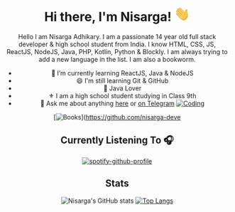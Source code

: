 <h1 align="center">Hi there, I'm Nisarga! <img src="https://github.com/SamirJanaOfficial/samirjanaofficial/blob/main/gifs/Hi.gif" width="35px"></h1>
<p align="center">
  <center>
Hello I am Nisarga Adhikary. I am a passionate 14 year old full stack developer & high school student from India. I know HTML, CSS, JS, ReactJS, NodeJS, Java, PHP, Kotlin, Python & Blockly. I am always trying to add a new language in the list. I am also a bookworm.
    
    
- 🌱 I’m currently learning ReactJS, Java & NodeJS 
- 😄 I'm still learning Git & GitHub
- 🥰 Java Lover
- ⚜️ I am a high school student studying in Class 9th
- 💬 Ask me about anything [here](https://github.com/nisarga-developer/nisarga-developer/issues) or [on Telegram](https://telegram.me/Nisarga_Adhikary)
[![Coding](https://cdn.dribbble.com/users/1059583/screenshots/4171367/coding-freak.gif)](https://github.com/nisarga-developer)    
    
[![Books](https://data.whicdn.com/images/279524285/original.gif)](https://github.com/nisarga-deve

    
## Currently Listening To 🎧
[![spotify-github-profile](https://spotify-github-profile.vercel.app/api/view?uid=2g78prniwnob6e44but33jbyq&cover_image=true&theme=default)](https://spotify-github-profile.vercel.app/api/view?uid=2g78prniwnob6e44but33jbyq&redirect=true)




  
 ## Stats
![Nisarga's GitHub stats](https://github-readme-stats.vercel.app/api?username=nisarga-developer&count_private=true&show_icons=true)
[![Top Langs](https://github-readme-stats.vercel.app/api/top-langs/?username=nisarga-developer&layout=compact)](https://github.com/nisarga-developer)


  </center>

